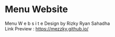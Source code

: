 # Menu Website
Menu W e b s i t e Design by Rizky Ryan Sahadha <br>
Link Preview : https://mezzky.github.io/

